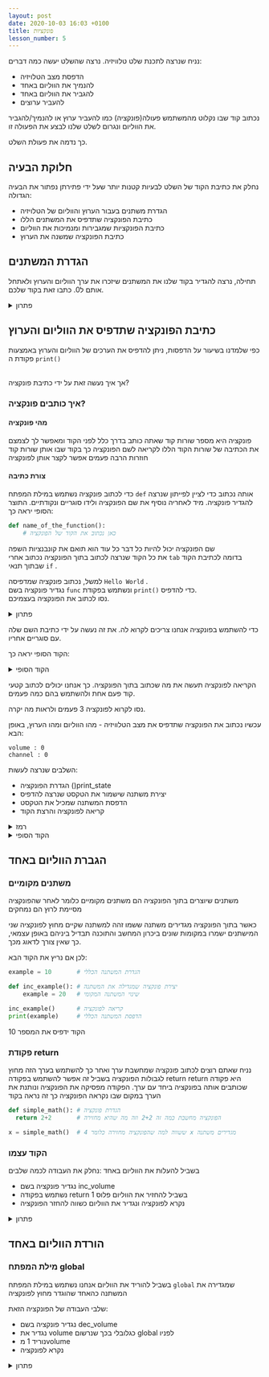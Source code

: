 ```yaml
---
layout: post
date: 2020-10-03 16:03 +0100
title: פונקציות
lesson_number: 5
---
```


נניח שנרצה לתכנת שלט טלוויזיה. נרצה שהשלט יעשה כמה דברים:

 - הדפסת מצב הטלויזיה 
 - להנמיך את הווליום באחד
 - להגביר את הווליום באחד
 - להעביר ערוצים

נכתוב קוד שבו נקלוט מהמשתמש פעולה(פונקציה) כמו להעביר ערוץ או להנמיך/להגביר את הווליום
ונגרום לשלט שלנו לבצע את הפעולה זו. 

כך נדמה את פעולת השלט.


## חלוקת הבעיה

נחלק את כתיבת הקוד של השלט לבעיות קטנות יותר שעל ידי פתירתן נפתור את הבעיה הגדולה:

- הגדרת משתנים בעבור הערוץ והווליום של הטלויזיה
- כתיבת הפונקציה שתדפיס את המשתנים הללו
- כתיבת הפונקציות שמגבירות ומנמיכות את הווליום
- כתיבת הפונקציה שמשנה את הערוץ 


## הגדרת המשתנים

תחילה, נרצה להגדיר בקוד שלנו את המשתנים שיזכרו את ערך הווליום והערוץ ולאתחל אותם ל0.
כתבו זאת בקוד שלכם. 


<details>
<summary>
פתרון
</summary>
 
```python
channel = 0
volume = 0
```
</details>


## כתיבת הפונקציה שתדפיס את הווליום והערוץ

כפי שלמדנו בשיעור על הדפסות, ניתן להדפיס את הערכים של הווליום והערוץ באמצעות פקודת ה `print()`

<br>
אך איך נעשה זאת על ידי כתיבת פונקציה? 


### איך כותבים פונקציה? 

#### מהי פונקציה

פונקציה היא מספר שורות קוד שאתה כותב בדרך כלל לפני הקוד ומאפשר לך לצמצם את הכתיבה של שורות הקוד הללו לקריאה לשם הפונקציה
כך בקוד שבו אותן שורות קוד חוזרות הרבה פעמים אפשר לקצר אותן לפונקציה


#### צורת כתיבה

כדי לכתוב פונקציה נשתמש במילת המפתח
`def`
אותה נכתוב כדי לציין לפייתון שנרצה להגדיר פונקציה. 
מיד לאחריה נוסיף את שם הפונקציה ולידו סוגריים ונקודתיים. 
התוצר  הסופי יראה כך:

```python
def name_of_the_function():
    # כאן נכתוב את הקוד של הפונקציה 
```

שם הפונקציה יכול להיות כל דבר כל עוד הוא תואם את קונבנציות השפה
<br>
את כל הקוד שנרצה לכתוב בתוך הפונקציה נכתוב אחרי 
`tab` 
בדומה לכתיבת  הקוד שבתוך תנאי 
`if`
.

למשל, נכתוב פונקציה שמדפיסה 
`Hello World`
.
<br> 
נגדיר פונקציה בשם 
`func` 
ונשתמש בפקודת 
`print()`
כדי להדפיס. 
<br> 
נסו לכתוב את הפונקציה בעצמיכם. 

<details>
<summary>
פתרון
</summary>
 
```python
def func():
  # Hello World הפונקציה מדפיסה את המשפט
  print("Hello World")
```

</details>

כדי להשתמש בפונקציה אנחנו צריכים לקרוא לה.  את זה נעשה על ידי כתיבת השם שלה עם סוגריים אחריו.

הקוד הסופי יראה כך:

<details>
<summary>
הקוד הסופי
</summary>

```python
def func():
  # Hello World הפונקציה מדפיסה את המשפט
  print("Hello World")

func() # הקריאה לפונקציה
 ```
 
</details>
 
הקריאה לפונקציה תעשה את מה שכתוב בתוך הפונקציה. כך אנחנו יכולים לכתוב קטעי קוד פעם אחת ולהשתמש בהם כמה פעמים.

נסו לקרוא לפונקציה 3 פעמים ולראות מה יקרה. 

עכשיו נכתוב את הפונקציה שתדפיס את מצב הטלוויזיה - מהו הווליום ומהו הערוץ, באופן הבא:

```
volume : 0 
channel : 0
```

השלבים שנרצה לעשות:
- הגדרת הפונקציה ()print_state
- יצירת משתנה שישמור את הטקסט שנרצה להדפיס 
- הדפסת המשתנה שמכיל את הטקסט
- קריאה לפונקציה והרצת הקוד

<details>
<summary>
רמז
</summary>

```python
def print_state():
  string = # הטקסט שנרצה להדפיס

func() # הקריאה לפונקציה
 ```

</details>

<details>
<summary>
הקוד הסופי
</summary>

```python
def print_state():
    string = "volume : " + str(volume) + "\n" + "channel : " + str(channel)
    print(string)

print_state() # הקריאה לפונקציה
 ```

</details>


## הגברת הווליום באחד

### משתנים מקומיים 

משתנים שיוצרים בתוך הפונקציה הם משתנים מקומיים כלומר לאחר שהפונקציה מסיימת לרוץ הם נמחקים

כאשר בתוך הפונקציה מגדירים משתנה ששמו זהה למשתנה שקיים מחוץ לפונקציה שני המישתנים ישמרו במקומות שונים ביכרון המחשב והתוכנה תבדיל ביניהם באופן עצמאי, כך שאין צורך לדאוג מכך. 

לכן אם נריץ את הקוד הבא:
 
```python
example = 10       # הגדרת המשתנה הכללי

def inc_example(): # יצירת פונקציה שמגדילה את המשתנה
    example = 20   # שינוי המשתנה המקומי

inc_example()      # קריאה לפונקציה
print(example)     # הדפסת המשתנה הכללי
```

הקוד ידפיס את המספר 10


### פקודת return

נניח שאתם רוצים לכתוב פונקציה שמחשבת ערך ואחר כך להשתמש בערך הזה מחוץ לגבולות הפונקציה
בשביל זה אפשר להשתמש בפקודה return 
return היא פקודה שכותבים אותה בפונקציה ביחד עם ערך. הפקודה מפסיקה את הפונקציה ונותנת את הערך במקום שבו נקראה הפונקציה
כך זה נראה בקוד
 
```python
def simple_math(): # הגדרת פונקציה
  return 2+2       # הפונקציה מחשבת כמה זה 2+2 וזה מה שהיא מחזירה

x = simple_math()  # ששווה למה שהפונקציה מחזירה כלומר 4 x מגדירים משתנה
```


### הקוד עצמו

בשביל להעלות את הווליום באחד
:נחלק את העבודה לכמה שלבים
- נגדיר פונקציה בשם inc_volume 
- נשתמש בפקודה return בשביל להחזיר את הווליום פלוס 1 
- נקרא לפונקציה ונגדיר את הווליום כשווה להחזר הפונקציה 

<details>
<summary>
פתרון
</summary>

```python
volume = 10

def inc_volume():
   return volume + 1

volume = inc_volume()
```
</details>


## הורדת הווליום באחד

### מילת המפתח global

בשביל להוריד את הווליום אנחנו נשתמש במילת המפתח `global` שמגדירה את המשתנה כהאחד שהוגדר מחוץ לפונקציה 

שלבי העבודה של הפונקציה הזאת:
- נגדיר פונקציה בשם dec_volume 
- נגדיר את volume כגלובלי בכך שנרשום global לפניו
- נוריד 1 מvolume
- נקרא לפונקציה

<details>
<summary>
פתרון
</summary>
```python
volume = 10

def dec_volume():
  global volume
  volume = volume - 1

dec_volume()
```
</details>

## כתיבת פונקציה שמעבירה ערוץ

### פרמטרים

כדי לשנות את הערוץ לערוץ מסוים אחר אנחנו צריכים להשתמש בפרמטרים

פרמטרים הם ערכים שאתה מגדיר לפונקציה כשאתה קורא לה

כדי להשתמש בפרמטרים דבר ראשון צריך כשמגדירים את הפונקציה לכתוב את שם הפרמטר בסוגריים

```python
def name_of_the_function(name_of_parameter):
```

פונקציה יכולה לקבל כמה פרמטרים רק צריך לשים פסיק בינהם. לאחר הגדרת פרמטר
בפונקציה אפשר להשתמש בו כמו כל משתנה בפונקציה. כאשר קוראים לפונקציה צריך למלא את
הערך של הפרמטרים לפי הסדר. נניח שאתם רוצים לכתוב פונקציה שמחברת שני מספרים
ומדפיסה את התוצאה.

<details>
<summary>
פתרון
</summary>

```python
def add(num1, num2):
  print(num1 + num2)

add(2, 5)
```

</details>

### הקוד עצמו

שלבי המשימה:
- הגדרת פונקציה שמקבלת פרמטר של ערוץ
- נשתמש בglobal בשביל להתיחס לערוץ הגלובלי 
- שינוי הערוץ שיהיה שווה לערך הפרמטר
- קריאה לפונקציה עם ערוץ חדש

<details>
<summary>
פתרון
</summary>

```python
def change_channel(new_channel):
  global channel
  channel = new_channel

change_channel(34)
```

</details>


## משימת בונוס

### לקיחת פקודות מהמשתמש

על מנת לקחת פקודות מהמשתמש אנחנו נצטרך:
- ליצור משתנה `user_command` שמקבל טקסט מהמשתמש
- להעביר את הטקסט בתנאי `if` על מנת לגלות לאיזה פקודה הוא התכוון
- להפנות את הטקסטים `print state` ו`dec volume` לפונקציות `print_state` ו`dec_volume`
- להפנות את inc volume לפונקציה inc_volume ולשנות את הערך של `volume` להחזר
- לבדוק אם הטקסט הוא change channel ואם כן לבקש ערוץ מהמשתמש ולהעביר אותו בפרמטר ב`change_channel`


<details>
<summary>
רמז
</summary>

תנסו להתחיל עם להבין מה הפונקציה הנכונה

```python
user_command = input("command: ")

if user_command == "print state":
  # ...
if user_command == "inc volume":

# ...
```

</details>

<details>
<summary>
פתרון
</summary>

```python
user_command = input("command: ")

if user_command == "print state":
  print_state()
if user_command == "inc volume":
  volume = inc_volume()
if user_command == "dec volume":
  dec_volume()
if user_command == "change channel":
  target_channel = input("please enter target channel")
  change_channel(target_channel)
```

</details>


